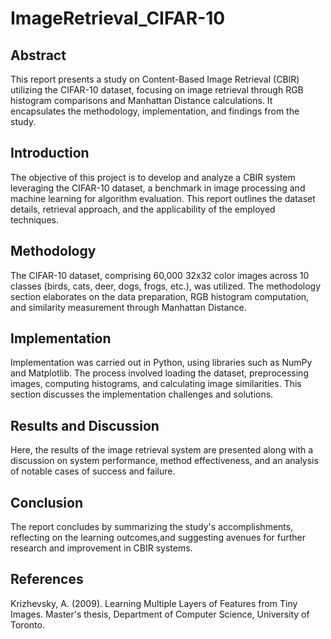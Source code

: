 # ImageRetrieval_CIFAR-10
## Abstract
This report presents a study on Content-Based Image Retrieval (CBIR) utilizing the CIFAR-10 dataset, focusing on image retrieval through RGB histogram comparisons and Manhattan Distance calculations. It encapsulates the methodology, implementation, and findings from the study.

## Introduction
The objective of this project is to develop and analyze a CBIR system leveraging the CIFAR-10 dataset, a benchmark in image processing and machine learning for algorithm evaluation. This report outlines the dataset details, retrieval approach, and the applicability of the employed techniques.

## Methodology
The CIFAR-10 dataset, comprising 60,000 32x32 color images across 10 classes (birds, cats, deer, dogs, frogs, etc.), was utilized. The methodology section elaborates on the data preparation, RGB histogram computation, and similarity measurement through Manhattan Distance.

## Implementation
Implementation was carried out in Python, using libraries such as NumPy and Matplotlib. The process involved loading the dataset, preprocessing images, computing histograms, and calculating image similarities. This section discusses the implementation challenges and solutions.

## Results and Discussion
Here, the results of the image retrieval system are presented along with a discussion on system performance, method effectiveness, and an analysis of notable cases of success and failure.

## Conclusion
The report concludes by summarizing the study's accomplishments, reflecting on the learning outcomes,and suggesting avenues for further research and improvement in CBIR systems.

## References
Krizhevsky, A. (2009). Learning Multiple Layers of Features from Tiny Images. Master's thesis, Department of Computer Science, University of Toronto.
